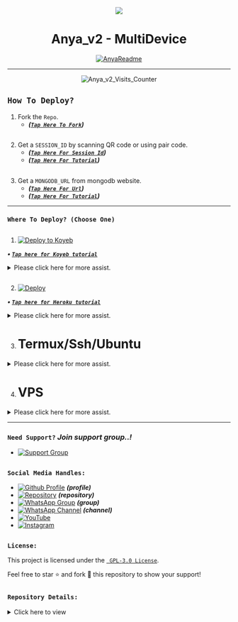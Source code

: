 <p align="center">
    <img src="https://raw.githubusercontent.com/andreasbm/readme/master/assets/lines/colored.png">
</p>

<h1 align="center">Anya_v2 - MultiDevice</h1>

<p align="center">
  <a href="https://github.com/Irfanff9"><img src="http://readme-typing-svg.herokuapp.com?color=FFFFFF&center=true&vCenter=true&multiline=false&lines=Queen+Anya+v2+MultiDevice;New+Plugin+Base+Modification;Developed+by+Irfanff9;Give+star+and+forks+this+Repo+🌟" alt="AnyaReadme"></a>
</p>

---

<p align="center"><img src="https://moe-counter.glitch.me/get/@Anya_v2-Md?theme=gelbooru" alt="Anya_v2_Visits_Counter" /></p>

##
## `How To Deploy?`
  1. Fork the `Repo`.
     - ***([`Tap Here To Fork`](https://github.com/Irfanff9/Anya_v2-MD/fork))***

##

  2. Get a `SESSION_ID` by scanning QR code or using pair code.
     - ***([`Tap Here For Session Id`](https://anya-session.olduser.me/choose.html))***
     - ***([`Tap Here For Tutorial`](https://example.com))***

##
  3. Get a `MONGODB_URL` from mongodb website.
     - ***([`Tap Here For Url`](https://www.mongodb.com/cloud/atlas/register))***
     - ***([`Tap Here For Tutorial`](https://example.com))***

---

### `Where To Deploy? (Choose One)`

##

1. [![Deploy to Koyeb](https://www.koyeb.com/static/images/deploy/button.svg)](https://app.koyeb.com/deploy?type=git&repository=https://github.com/Irfanff9/Anya_v2-MD&branch=master&builder=dockerfile&region=fra&name=queen-anya-md&service_type=web&ports=8080;http;/&env[BotName]=Queen%20Anya%20Bot&env[Footer]=©%20Queen%20Anya%20Bot&env[Prefix]=-&env[ThemeEmoji]=🎐&env[Owner_Name]=Irfanff9&env[Owner_Number]=91881107xxxx&env[Insta]=3.irpann_kidss&env[Author]=Irfanff9&env[PackName]=Queen%20Anya%20v2%20MD&env[Web]=https://github.com/Irfanff9&env[GcLink]=https://chat.whatsapp.com/E490r0wSpSr89XkCWeGtnX&env[Warn_Limits]=3&env[Cooldown_Timer_Seconds]=5&env[Port]=8080&env[MongoDB]=YOUR_MONGODB_URL&env[SESSION_ID]=YOUR_SESSION_ID)

***<p align="left"> • [`Tap here for Koyeb tutorial`](https://example.com) </p>***

<details>
  <summary>Please click here for more assist.</summary>

   ***<p align="center"> • After clicking the button, you'll be redirected to the `Koyeb deployment page`. Please set the following environment variables like examples: </p>***
    
<div align="center">
    
| Key                  | Example Value                        |
|----------------------|------------------------------|
| BotName              | Irfan Bot               |
| Footer               | © Irfan Bot             |
| Prefix               | -                            |
| ThemeEmoji           | 🎐                           |
| Owner_Name           | Irfanff9                     |
| Owner_Number         | 91881107xxxx                 |
| Insta                | 3.irpann_kidss                    |
| Author               | @Irfanff9                    |
| PackName             | Irfan v2 MD             |
| Web                  | https://github.com/Irfanff9  |
| GcLink               | https://chat.whatsapp.com/E490r0wSpSr89XkCWeGtnX |
| Warn_Limits          | 3                            |
| Cooldown_Timer_Seconds | 5                           |
| MongoDB              | <YOUR_MONGODB_URL>           |
| SESSION_ID           | <YOUR_SESSION_ID>            |

</div>

*<p align="center"> Replace `91881107xxxx`, `<YOUR_MONGODB_URL>`, and `<YOUR_SESSION_ID>` with your actual values. </p>*
</details>

##

2. [![Deploy](https://www.herokucdn.com/deploy/button.svg)](https://www.heroku.com/deploy?template=https://github.com/Irfanff9/Anya_v2-MD/tree/master&env[BotName]=Queen%20Anya%20Bot&env[Footer]=©%20Queen%20Anya%20Bot&env[Prefix]=-&env[ThemeEmoji]=🎐&env[Owner_Name]=Irfanff9&env[Owner_Number]=91881107xxxx&env[Insta]=3.irpann_kidss&env[Author]=Irfanff9&env[PackName]=Queen%20Anya%20v2%20MD&env[Web]=https://github.com/Irfanff9&env[GcLink]=https://chat.whatsapp.com/E490r0wSpSr89XkCWeGtnX&env[Warn_Limits]=3&env[Cooldown_Timer_Seconds]=5&env[Port]=8080&env[MongoDB]=YOUR_MONGODB_URL&env[SESSION_ID]=YOUR_SESSION_ID)

***<p align="left"> • [`Tap here for Heroku tutorial`](https://example.com) </p>***

<details>

  <summary>Please click here for more assist.</summary>

   ***<p align="center"> • After clicking the button, you'll be redirected to the `Heroku deployment page`. Please set the following environment variables like example: </p>***
    
<div align="center">
    
| Key                  | Example Value                        |
|----------------------|------------------------------|
| BotName              | Irfan Bot               |
| Footer               | © Irfan Bot             |
| Prefix               | -                            |
| ThemeEmoji           | 🎐                           |
| Owner_Name           | Irfanff9                     |
| Owner_Number         | 91881107xxxx                 |
| Insta                | 3.irpann_kidss                    |
| Author               | @Irfanff9                    |
| PackName             | Irfan v2 MD             |
| Web                  | https://github.com/Irfanff9  |
| GcLink               | https://chat.whatsapp.com/E490r0wSpSr89XkCWeGtnX |
| Warn_Limits          | 3                            |
| Cooldown_Timer_Seconds | 5                           |
| MongoDB              | <YOUR_MONGODB_URL>           |
| SESSION_ID           | <YOUR_SESSION_ID>            |

</div>

*<p align="center"> Replace `91881107xxxx`, `<YOUR_MONGODB_URL>`, and `<YOUR_SESSION_ID>` with your actual values. </p>*
</details>

##
3. # Termux/Ssh/Ubuntu

<details>
  <summary>Please click here for more assist.</summary>
    
   ### `🌟 There are two common ways to deploy on Termux/Ssh/Ubuntu.`
   ### ***`First Method:` ([`Tap Here To See Tutorial`](https://example.com))***
   ***- Using clone method from github repository.***
   ```
apt update
apt upgrade
pkg update && pkg upgrade
pkg install bash
pkg install libwebp
pkg install git -y
pkg install nodejs -y 
pkg install ffmpeg -y 
pkg install wget
pkg install imagemagick -y
git clone https://github.com/Irfanff9/Anya_v2-MD
cd Anya_v2-MD
yarn install
npm start
```

  ### ***`Second Method:` ([`Tap Here To See Tutorial`](https://example.com))***
  ***- Using download method to local storage.***
  
  Step: 1
    ***Download [`Anya_v2-MD`](https://github.com/Irfanff9/Anya_v2-MD/archive/refs/heads/Master.zip) repository first.***

  Step: 2
    ***Extract the downloaded `.zip` file.***

  Step: 3
    ***Edit `config.js` file (enter ownernumber, session id etc...).***
    
  Step: 4
    ***Go to your `termux/Ssh/Ubuntu` terminal and navigate to your folder path.***
  ***- For Example:***
  
  ```
  cd /sdcard/download/Anya_v2-MD
  ```

  Step: 5
    ***Enter the followings commands in your `terminal`.***

 ```
apt update
apt upgrade
pkg update && pkg upgrade
pkg install bash
pkg install libwebp
pkg install git -y
pkg install nodejs -y 
pkg install ffmpeg -y 
pkg install wget
pkg install imagemagick -y
```

  Step: 6
    ***`Install dependencies:`***

```
yarn install
```

  Step: 7
    ***`Run your bot:`***

```
npm i -g pm2 && pm2 start index.js && pm2 save && pm2 logs
```

   ***or***
   
```
npm start
```

   ***or***

```
node index
```

</details>  

##

4. # VPS

<details>
  <summary>Please click here for more assist.</summary>

   - ***([`Tap Here To See Tutorial`](https://example.com))***
   - ***`Edit` your forked repo's config.js and `replace` the repository url below with your repo's url.***

 ```
apt install nodejs 
apt install git 
apt apt install ffmpeg 
apt apt install libwebp 
apt apt install imagrmagick
apt install bash
git clone https://github.com/Irfanff9/Anya_v2-MD
cd Anya_v2-MD
npm start
```

</details>  

---

### `Need Support?` ***Join support group..!***

   - [![Support Group](https://img.shields.io/badge/WhatsApp-25D366?style=for-the-badge&logo=whatsapp&logoColor=white)](https://chat.whatsapp.com/KLDmXeCVKtf2gjokVkFSw9)
##

### `Social Media Handles:`
   - [![Github Profile](https://img.shields.io/badge/GitHub-100000?style=for-the-badge&logo=github&logoColor=white)](https://github.com/Irfanff9) ***(profile)***
   - [![Repository](https://img.shields.io/badge/GitHub-100000?style=for-the-badge&logo=github&logoColor=white)](https://github.com/Irfanff9/Anya_v2-MD) ***(repository)***
   - [![WhatsApp Group](https://img.shields.io/badge/WhatsApp-25D366?style=for-the-badge&logo=whatsapp&logoColor=white)](https://chat.whatsapp.com/E490r0wSpSr89XkCWeGtnX) ***(group)***
   - [![WhatsApp Channel](https://img.shields.io/badge/WhatsApp-25D366?style=for-the-badge&logo=whatsapp&logoColor=white)](https://whatsapp.com/channel/0029VaDIPkA6buMS9hRE7y2G) ***(channel)***
   - [![YouTube](https://img.shields.io/badge/YouTube-FF0000?style=for-the-badge&logo=youtube&logoColor=white)](https://youtube.com/@pika_kunn)
   - [![Instagram](https://img.shields.io/badge/Instagram-E4405F?style=for-the-badge&logo=instagram&logoColor=white)](https://instagram.com/3.irpann_kidss)

##

### `License:`

This project is licensed under the [` GPL-3.0 License`](LICENSE).

Feel free to star ⭐ and fork 🍴 this repository to show your support!

##

### `Repository Details:`

<details>
  <summary>Click here to view</summary>

<div align="center">
    
| Owner 👤             | Repo 🤖              | Forks 🍽️             | Stars 🌟            | Language 🗣️        | Licence 🪪              
|----------------------|----------------------|----------------------|---------------------|---------------------|---------------------|
| [![Owner](https://img.shields.io/badge/Author-Irfanff9-red.svg)](https://github.com/Irfanff9/) | [![Repository](https://img.shields.io/badge/Repo-Anya_V2_MD-red.svg)](https://github.com/Irfanff9/Anya_v2-MD) | [![GitHub forks](https://badgen.net/github/forks/Irfanff9/Anya_v2-MD/)](https://GitHub.com/Irfanff9/Anya_v2-MD/network/) | [![GitHub stars](https://badgen.net/github/stars/Irfanff9/Anya_v2-MD)](https://GitHub.com/Irfanff9/Anya_v2-MD/stargazers/) | ![JavaScript](https://img.shields.io/badge/javascript-%23323330.svg?style=for-the-badge&logo=javascript&logoColor=%23F7DF1E) | [![GitHub license](https://img.shields.io/github/license/Irfanff9/anya_v2-md.svg)](https://github.com/Irfanff9/anya_v2-md/blob/master/LICENSE) 

| Version 💻              | Last Commit 💫              | Maintained 🤌🏻             |
|---------------------|---------------------|---------------------|
| [![GitHub release](https://img.shields.io/github/release/Irfanff9/Anya_v2-Md.svg)](https://GitHub.com/Irfanff9/Anya_v2-MD/releases/) | [![GitHub latest commit](https://badgen.net/github/last-commit/Irfanff9/Anya_v2-md)](https://GitHub.com/Irfanff9/Anya_v2-md/commit/) | [![Maintenance](https://img.shields.io/badge/maintained%3F-yes-green.svg)](https://GitHub.com/Irfanff9/Anya_v2-MD/graphs/commit-activity) |

[![Contributors over time](https://contributor-graph-api.apiseven.com/contributors-svg?chart=contributorOverTime&repo=Irfanff9/Anya_v2-MD)](https://www.apiseven.com/en/contributor-graph?chart=contributorOverTime&repo=Irfanff9/Anya_v2-MD)

</div>
</details>
